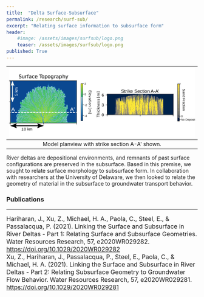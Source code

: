 ```yaml
---
title:  "Delta Surface-Subsurface"
permalink: /research/surf-sub/
excerpt: "Relating surface information to subsurface form"
header:
    #image: /assets/images/surfsub/logo.png
    teaser: /assets/images/surfsub/logo.png
published: True
---
```


| ![Example strike section](/assets/images/surfsub/logo.png) |
|:--:|
| Model planview with strike section A-A' shown. |

River deltas are depositional environments, and remnants of past surface configurations are preserved in the subsurface. Based in this premise, we sought to relate surface morphology to subsurface form. In collaboration with researchers at the University of Delaware, we then looked to relate the geometry of material in the subsurface to groundwater transport behavior. 

### Publications
---

<font size="3">
Hariharan, J., Xu, Z., Michael, H. A., Paola, C., Steel, E., & Passalacqua, P. (2021). Linking the Surface and Subsurface in River Deltas - Part 1: Relating Surface and Subsurface Geometries. Water Resources Research, 57, e2020WR029282. <a href="https://doi.org/10.1029/2020WR029282">https://doi.org/10.1029/2020WR029282</a>
</font>
<br>
<font size="3">
Xu, Z., Hariharan, J., Passalacqua, P., Steel, E., Paola, C., & Michael, H. A. (2021). Linking the Surface and Subsurface in River Deltas - Part 2: Relating Subsurface Geometry to Groundwater Flow Behavior. Water Resources Research, 57, e2020WR029281. <a href="https://doi.org/10.1029/2020WR029281">https://doi.org/10.1029/2020WR029281</a>
</font>
